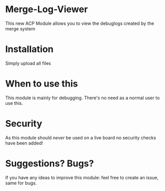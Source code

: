 Merge-Log-Viewer
================

This new ACP Module allows you to view the debuglogs created by the merge system

Installation
============
Simply upload all files

When to use this
================
This module is mainly for debugging. There's no need as a normal user to use this.

Security
========
As this module should *never* be used on a live board no security checks have been added!

Suggestions? Bugs?
==================
If you have any ideas to improve this module: feel free to create an issue, same for bugs.